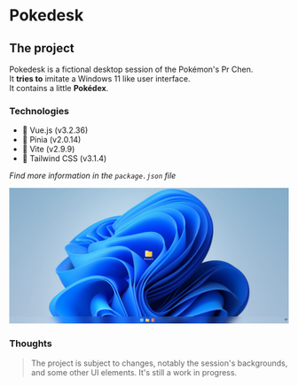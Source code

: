 # Pokedesk

## The project

Pokedesk is a fictional desktop session of the Pokémon's Pr Chen.<br>
It **tries to** imitate a Windows 11 like user interface.<br>
It contains a little **Pokédex**.

### Technologies

* 🔭 Vue.js (v3.2.36)
* 🍍 Pinia (v2.0.14)
* 🚀 Vite (v2.9.9)
* 🌈 Tailwind CSS (v3.1.4)

*Find more information in the `package.json` file*

<picture>
  <source media="(prefers-color-scheme: dark)" srcset="/src/assets/screenshots/preview.JPG">
  <img alt="Pokedesk homepage preview in light color mode and dark color mode." src="/src/assets/screenshots/preview_light.JPG">
</picture>

### Thoughts

>The project is subject to changes, notably the session's backgrounds,<br>
and some other UI elements. It's still a work in progress.